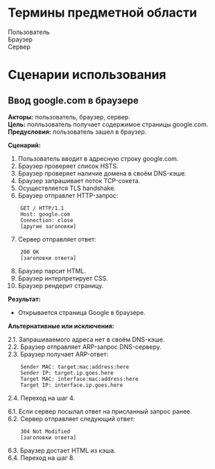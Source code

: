 # Термины предметной области

Пользователь  
Браузер  
Сервер  

# Сценарии использования  

## Ввод google.com в браузере

**Акторы:** пользователь, браузер, сервер.  
**Цель:** полльзователь получает содержимое страницы google.com.  
**Предусловия:** пользователь зашел в браузер.  

**Сценарий:**

1. Пользователь вводит в адресную строку google.com.  
2. Браузер проверяет список HSTS.  
3. Браузер проверяет наличие домена в своём DNS-кэше.
4. Браузер запрашивает поток TCP-сокета.  
5. Осуществляется TLS handshake.  
6. Браузер отправлет HTTP-запрос:

```
    GET / HTTP/1.1  
    Host: google.com  
    Connection: close  
    [другие заголовки]
```  

7. Сервер отправляет ответ:  

```
    200 OK
    [заголовки ответа]
```

8. Браузер парсит HTML.  
9. Браузер интерпретирует CSS.  
10. Браузер рендерит страницу.  

**Результат:**  

- Открывается страница Google в браузере.  

**Альтернативные или исключения:**  

2.1. Запрашиваемого адреса нет в своём DNS-кэше.  
2.2. Браузер отправляет ARP-запрос DNS-серверу.  
2.3. Браузер получает ARP-ответ:  

```
    Sender MAC: target:mac:address:here
    Sender IP: target.ip.goes.here
    Target MAC: interface:mac:address:here
    Target IP: interface.ip.goes.here
```  

2.4. Переход на шаг 4.  

6.1. Если сервер посылал ответ на присланный запрос ранее.  
6.2. Сервер отправляет следующий ответ:  

```
    304 Not Modified
    [заголовки ответа]
```  

6.3. Браузер достает HTML из кэша.  
6.4. Переход на шаг 8.  
